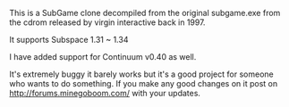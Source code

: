 This is a SubGame clone decompiled from the original subgame.exe from the cdrom released by virgin interactive back in 1997.

It supports Subspace 1.31 ~ 1.34

I have added support for Continuum v0.40 as well.

It's extremely buggy it barely works but it's a good project for someone who wants to do something. If you make any good changes on it post on http://forums.minegoboom.com/ with your updates.
